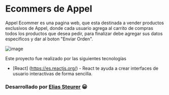 # Ecommers de Appel

Appel Ecommer es una pagina web, que esta destinada a vender productos exclusivos de Appel, donde cada usuario agrega al carrito de compras todos los productos que desea pedir, para finalizar debe agregar sus datos especificos y dar al boton "Enviar Orden".

![image]()


Este proyecto fue realizado por las siguientes tecnologías

* [React] (https://es.reactjs.org/) - React te ayuda a crear interfaces de usuario interactivas de forma sencilla.

### Desarrollado por  [Elias Steurer](https://github.com/EliasSt43/) 😀
